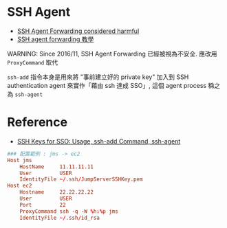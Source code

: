 # SSH Agent

- [SSH Agent Forwarding considered harmful](https://heipei.github.io/2015/02/26/SSH-Agent-Forwarding-considered-harmful/)
- [SSH agent forwarding 教學](https://blog.wu-boy.com/2016/10/ssh-agent-forwarding-proxycommand-tutorial/)

WARNING: Since 2016/11, SSH Agent Forwarding 已經被視為不安全. 應改用 `ProxyCommand` 取代

`ssh-add` 指令本身是用來將 "事前建立好的 private key" 加入到 SSH authentication agent 來實作「藉由 ssh 達成 SSO」, 這個 agent process 稱之為 `ssh-agent`

# Reference

- [SSH Keys for SSO: Usage, ssh-add Command, ssh-agent](https://www.ssh.com/academy/ssh/add-command)

```conf
### 配置範例 : jms -> ec2
Host jms
    HostName     11.11.11.11
    User         USER
    IdentityFile ~/.ssh/JumpServerSSHKey.pem
Host ec2
    Hostname     22.22.22.22
    User         USER
    Port         22
    ProxyCommand ssh -q -W %h:%p jms
    IdentityFile ~/.ssh/id_rsa
```
